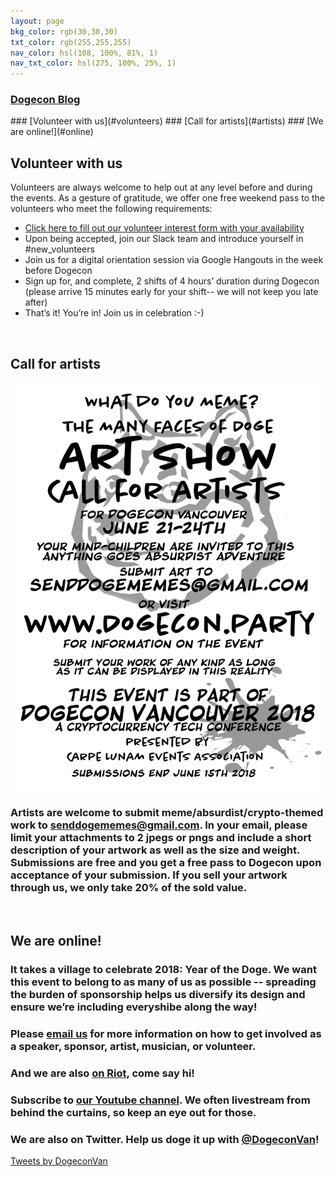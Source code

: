 ```yaml
---
layout: page
bkg_color: rgb(30,30,30)
txt_color: rgb(255,255,255)
nav_color: hsl(108, 100%, 81%, 1)
nav_txt_color: hsl(275, 100%, 25%, 1)
---
```


<h3> <a target="_blank" href="http://medium.com/dogecon">Dogecon Blog</a></h3>
### [Volunteer with us](#volunteers)
### [Call for artists](#artists)
### [We are online!](#online)

<br/>

<h2 id='volunteers'> Volunteer with us  </h2>

Volunteers are always welcome to help out at any level before and during the events. As a gesture of gratitude, we offer one free weekend pass to the volunteers who meet the following requirements:

* [Click here to fill out our volunteer interest form with your availability](https://goo.gl/forms/jFIiIAHv9RTlGZWE2)
* Upon being accepted, join our Slack team and introduce yourself in #new_volunteers
* Join us for a digital orientation session via Google Hangouts in the week before Dogecon
* Sign up for, and complete, 2 shifts of 4 hours’ duration during Dogecon (please arrive 15 minutes early  for your shift-- we will not keep you late after)
* That’s it! You’re in! Join us in celebration :-)

<br/>

<h2 id='artists'> Call for artists  </h2>

<img src="/images/posters/dogeartcallposter.jpg" />

### Artists are welcome to submit meme/absurdist/crypto-themed work to senddogememes@gmail.com. In your email, please limit your attachments to 2 jpegs or pngs and include a short description of your artwork as well as the size and weight. Submissions are free and you get a free pass to Dogecon upon acceptance of your submission. If you sell your artwork through us, we only take 20% of the sold value.

<br>

<h2 id='online'> We are online! </h2>

### It takes a village to celebrate 2018: Year of the Doge. We want this event to belong to as many of us as possible -- spreading the burden of sponsorship helps us diversify its design and ensure we’re including everyshibe along the way!

### Please [email us](mailto:carpelunam@gmail.com) for more information on how to get involved as a speaker, sponsor, artist, musician, or volunteer.

### And we are also [on Riot](https://riot.im/app/#/room/#dogecon:matrix.org), come say hi!

### Subscribe to [our Youtube channel](/youtube). We often livestream from behind the curtains, so keep an eye out for those.

### We are also on Twitter. Help us doge it up with [@DogeconVan](https://twitter.com/DogeconVan)!

<div class='horizontallyCenter'>
<a class="twitter-timeline" data-width="650" href="https://twitter.com/DogeconVan?ref_src=twsrc%5Etfw">Tweets by DogeconVan</a> <script async src="https://platform.twitter.com/widgets.js" charset="utf-8"></script>
</div>
